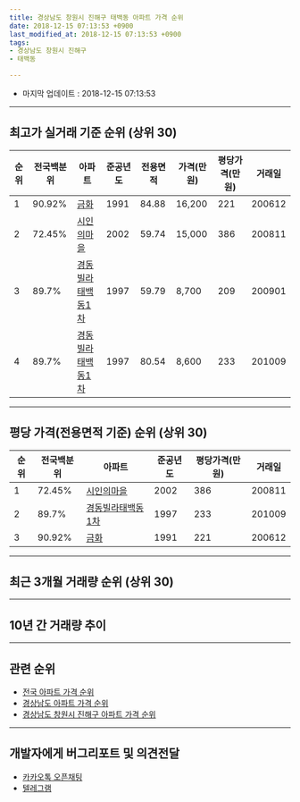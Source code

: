 ```yaml
---
title: 경상남도 창원시 진해구 태백동 아파트 가격 순위
date: 2018-12-15 07:13:53 +0900
last_modified_at: 2018-12-15 07:13:53 +0900
tags:
- 경상남도 창원시 진해구
- 태백동

---
```


* 마지막 업데이트 : 2018-12-15 07:13:53

---

## 최고가 실거래 기준 순위 (상위 30)


|순위|전국백분위|아파트|준공년도|전용면적|가격(만원)|평당가격(만원)|거래일|
|---|---|---|---|---|---|---|---|
|1|90.92%|[금화](https://search.naver.com/search.naver?query=%EA%B2%BD%EC%83%81%EB%82%A8%EB%8F%84+%EC%B0%BD%EC%9B%90%EC%8B%9C+%EC%A7%84%ED%95%B4%EA%B5%AC+%ED%83%9C%EB%B0%B1%EB%8F%99+%EA%B8%88%ED%99%94)|1991|84.88|16,200|221|200612|
|2|72.45%|[시인의마을](https://search.naver.com/search.naver?query=%EA%B2%BD%EC%83%81%EB%82%A8%EB%8F%84+%EC%B0%BD%EC%9B%90%EC%8B%9C+%EC%A7%84%ED%95%B4%EA%B5%AC+%ED%83%9C%EB%B0%B1%EB%8F%99+%EC%8B%9C%EC%9D%B8%EC%9D%98%EB%A7%88%EC%9D%84)|2002|59.74|15,000|386|200811|
|3|89.7%|[경동빌라태백동1차](https://search.naver.com/search.naver?query=%EA%B2%BD%EC%83%81%EB%82%A8%EB%8F%84+%EC%B0%BD%EC%9B%90%EC%8B%9C+%EC%A7%84%ED%95%B4%EA%B5%AC+%ED%83%9C%EB%B0%B1%EB%8F%99+%EA%B2%BD%EB%8F%99%EB%B9%8C%EB%9D%BC%ED%83%9C%EB%B0%B1%EB%8F%991%EC%B0%A8)|1997|59.79|8,700|209|200901|
|4|89.7%|[경동빌라태백동1차](https://search.naver.com/search.naver?query=%EA%B2%BD%EC%83%81%EB%82%A8%EB%8F%84+%EC%B0%BD%EC%9B%90%EC%8B%9C+%EC%A7%84%ED%95%B4%EA%B5%AC+%ED%83%9C%EB%B0%B1%EB%8F%99+%EA%B2%BD%EB%8F%99%EB%B9%8C%EB%9D%BC%ED%83%9C%EB%B0%B1%EB%8F%991%EC%B0%A8)|1997|80.54|8,600|233|201009|


---

## 평당 가격(전용면적 기준) 순위 (상위 30)


|순위|전국백분위|아파트|준공년도|평당가격(만원)|거래일|
|---|---|---|---|---|---|
|1|72.45%|[시인의마을](https://search.naver.com/search.naver?query=%EA%B2%BD%EC%83%81%EB%82%A8%EB%8F%84+%EC%B0%BD%EC%9B%90%EC%8B%9C+%EC%A7%84%ED%95%B4%EA%B5%AC+%ED%83%9C%EB%B0%B1%EB%8F%99+%EC%8B%9C%EC%9D%B8%EC%9D%98%EB%A7%88%EC%9D%84)|2002|386|200811|
|2|89.7%|[경동빌라태백동1차](https://search.naver.com/search.naver?query=%EA%B2%BD%EC%83%81%EB%82%A8%EB%8F%84+%EC%B0%BD%EC%9B%90%EC%8B%9C+%EC%A7%84%ED%95%B4%EA%B5%AC+%ED%83%9C%EB%B0%B1%EB%8F%99+%EA%B2%BD%EB%8F%99%EB%B9%8C%EB%9D%BC%ED%83%9C%EB%B0%B1%EB%8F%991%EC%B0%A8)|1997|233|201009|
|3|90.92%|[금화](https://search.naver.com/search.naver?query=%EA%B2%BD%EC%83%81%EB%82%A8%EB%8F%84+%EC%B0%BD%EC%9B%90%EC%8B%9C+%EC%A7%84%ED%95%B4%EA%B5%AC+%ED%83%9C%EB%B0%B1%EB%8F%99+%EA%B8%88%ED%99%94)|1991|221|200612|


---

## 최근 3개월 거래량 순위 (상위 30)


<div style="width:100%;">
    <canvas id="deal_count_ranking" height="250"></canvas>
</div>


<script>
new Chart(document.getElementById("deal_count_ranking"), {
    type: 'horizontalBar',
    data: {
        labels: ['금화', '시인의마을'],
        datasets: [{
            label: '실거래 수',
            data: [1, 1],
            borderColor: "rgba(255, 0, 128, 1)",
            backgroundColor: "rgba(255, 0, 128, 0.5)",
            fill: false,
        }]
    },
    options: {
        responsive: true,
        title: {
            display: true,
            text: '최근 3개월 거래량 순위'
        },
        tooltips: {
            mode: 'index',
            intersect: false,
            callbacks: {
                title: function(tooltipItems, data) {
                    return "실거래 수:";
                },
                label: function(tooltipItem, data) {
                    return data.labels[tooltipItem.index] + ": " + tooltipItem.xLabel;
                }
            }
        },
        hover: {
            mode: 'nearest',
            intersect: true
        },
        scales: {
            xAxes: [{
                display: true,
                scaleLabel: {
                    display: true,
                    labelString: '실거래 수'
                },
                ticks: {
                    suggestedMin: 0,
                }
            }],
            yAxes: [{
                display: true,
                ticks: {
                    autoSkip: false,
                    callback: function(value, index, values) {
                        if (value.length > 15)
                            return value.substr(0, 13) + "...";
                        else
                            return value;
                    }
                },
                scaleLabel: {
                    display: false,
                }
            }]
        }
    }
});

</script>


---

## 10년 간 거래량 추이


<div style="width:100%;">
    <canvas id="deal_progress" height="250"></canvas>
</div>

<script>
new Chart(document.getElementById("deal_progress"), {
    type: 'line',
    data: {
        labels: ['200812','200901','200902','200903','200904','200905','200906','200907','200908','200909','200910','200911','200912','201001','201002','201003','201004','201005','201006','201007','201008','201009','201010','201011','201012','201101','201102','201103','201104','201105','201106','201107','201108','201109','201110','201111','201112','201201','201202','201203','201204','201205','201206','201207','201208','201209','201210','201211','201212','201301','201302','201303','201304','201305','201306','201307','201308','201309','201310','201311','201312','201401','201402','201403','201404','201405','201406','201407','201408','201409','201410','201411','201412','201501','201502','201503','201504','201505','201506','201507','201508','201509','201510','201511','201512','201601','201602','201603','201604','201605','201606','201607','201608','201609','201610','201611','201612','201701','201702','201703','201704','201705','201706','201707','201708','201709','201710','201711','201712','201801','201802','201803','201804','201805','201806','201807','201808','201809','201810','201811','201812'],
        datasets: [{
            label: '실거래 수',
            pointRadius: 1,
            data: [2, 1, 0, 1, 3, 0, 2, 3, 1, 2, 1, 0, 0, 2, 1, 1, 2, 1, 2, 0, 1, 1, 1, 1, 0, 1, 3, 1, 3, 2, 0, 1, 1, 0, 4, 0, 0, 1, 0, 0, 2, 0, 1, 0, 1, 2, 0, 0, 1, 0, 0, 1, 2, 0, 0, 1, 0, 0, 0, 1, 0, 0, 1, 2, 0, 1, 0, 1, 0, 1, 1, 0, 0, 0, 0, 1, 1, 0, 3, 0, 0, 0, 0, 1, 0, 0, 0, 0, 0, 0, 1, 3, 1, 1, 0, 0, 1, 1, 1, 0, 0, 0, 0, 1, 0, 0, 1, 2, 0, 0, 0, 0, 0, 0, 1, 1, 0, 0, 1, 1, 0],
            borderColor: "rgba(255, 201, 14, 1)",
            backgroundColor: "rgba(255, 201, 14, 0.5)",
            fill: true,
        }]
    },
    options: {
        responsive: true,
        title: {
            display: true,
            text: '10년간 거래량 추이'
        },
        tooltips: {
            mode: 'index',
            intersect: false,
        },
        hover: {
            mode: 'nearest',
            intersect: true
        },
        scales: {
            xAxes: [{
                display: true,
                scaleLabel: {
                    display: true,
                    labelString: '년/월'
                }
            }],
            yAxes: [{
                display: true,
                ticks: {
                    suggestedMin: 0,
                },
                scaleLabel: {
                    display: true,
                    labelString: '실거래 수'
                }
            }]
        }
    }
});

</script>


---

## 관련 순위

- [전국 아파트 가격 순위](https://inasie.github.io/apt-ranking/전국)
- [경상남도 아파트 가격 순위](https://inasie.github.io/apt-ranking/경상남도)
- [경상남도 창원시 진해구 아파트 가격 순위](https://inasie.github.io/apt-ranking/경상남도-창원시-진해구)


---

## 개발자에게 버그리포트 및 의견전달

- [카카오톡 오픈채팅](https://open.kakao.com/o/gLJUAP4)
- [텔레그램](https://t.me/inasie)

